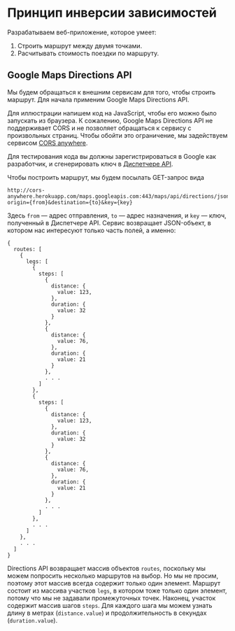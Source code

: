 # Принцип инверсии зависимостей

Разрабатываем веб-приложение, которое умеет:

1. Строить маршрут между двумя точками.
2. Расчитывать стоимость поездки по маршруту.

## Google Maps Directions API

Мы будем обращаться к внешним сервисам для того, чтобы строить маршрут. Для начала применим Google Maps Directions API.

Для иллюстрации напишем код на JavaScript, чтобы его можно было запускать из браузера. К сожалению, Google Maps Directions API
не поддерживает CORS и не позволяет обращаться к сервису с произвольных страниц. Чтобы обойти это ограничение, мы задействуем
сервисом [CORS anywhere](http://cors-anywhere.herokuapp.com/).

Для тестирования кода вы должны зарегистрироваться в Google как разработчик, и сгенерировать ключ в [Диспетчере API](https://console.developers.google.com/apis/library).

Чтобы построить маршрут, мы будем посылать GET-запрос вида

    http://cors-anywhere.herokuapp.com/maps.googleapis.com:443/maps/api/directions/json?origin={from}&destination={to}&key={key}

Здесь `from`&nbsp;&mdash; адрес отправления, `to`&nbsp;&mdash; адрес назначения, и `key`&nbsp;&mdash; ключ, полученный в Диспетчере API.
Сервис возвращает JSON-объект, в котором нас интересуют только часть полей, а именно:

    {
      routes: [
        {
          legs: [
            {
              steps: [
                {
                  distance: {
                    value: 123,
                  },
                  duration: {
                    value: 32
                  }
                },
                {
                  distance: {
                    value: 76,
                  },
                  duration: {
                    value: 21
                  }
                },
                . . .
              ]
            },
            {
              steps: [
                {
                  distance: {
                    value: 123,
                  },
                  duration: {
                    value: 32
                  }
                },
                {
                  distance: {
                    value: 76,
                  },
                  duration: {
                    value: 21
                  }
                },
                . . .
              ]
            },
            . . .
          ]
        },
        . . .
      ]
    }

Directions API возвращает массив объектов `routes`, поскольку мы можем попросить несколько маршрутов на выбор. Но мы не просим, поэтому этот массив
всегда содержит только один элемент. Маршрут состоит из массива участков `legs`, в котором тоже только один элемент, потому что мы не задавали промежуточных
точек. Наконец, участок содержит массив шагов `steps`. Для каждого шага мы можем узнать длину в метрах (`distance.value`) и продолжительность в секундах
(`duration.value`).
